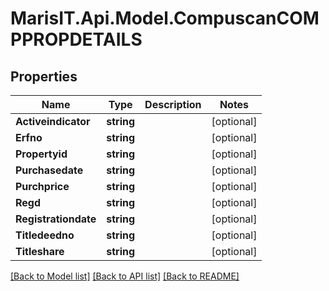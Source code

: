 
# MarisIT.Api.Model.CompuscanCOMPPROPDETAILS

## Properties

Name | Type | Description | Notes
------------ | ------------- | ------------- | -------------
**Activeindicator** | **string** |  | [optional] 
**Erfno** | **string** |  | [optional] 
**Propertyid** | **string** |  | [optional] 
**Purchasedate** | **string** |  | [optional] 
**Purchprice** | **string** |  | [optional] 
**Regd** | **string** |  | [optional] 
**Registrationdate** | **string** |  | [optional] 
**Titledeedno** | **string** |  | [optional] 
**Titleshare** | **string** |  | [optional] 

[[Back to Model list]](../README.md#documentation-for-models)
[[Back to API list]](../README.md#documentation-for-api-endpoints)
[[Back to README]](../README.md)

